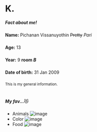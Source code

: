 # K.
***Fact about me!***
###
**Name:** Pichanan Vissanuyothin ~~Pretty~~  *Pari*
###
**Age:** 13
###
**Year:** 9 **room _B_**
###
**Date of birth:** 31 Jan 2009 
###
<sup>This is my general information.
#
***My fav...***:heart_eyes_cat:
###
- Animals
  ![image](https://user-images.githubusercontent.com/111408328/185036578-905e27e7-847a-4d40-8cd5-29249e173fa8.jpeg)
- Color
  ![image](https://user-images.githubusercontent.com/111408328/185036782-be5646f9-6922-4a5e-8e3b-5760021aa8f9.jpeg)
- Food
  ![image](https://user-images.githubusercontent.com/111408328/185036877-9ff10e1f-4acb-41e8-aee9-40b0caec212d.jpeg)
